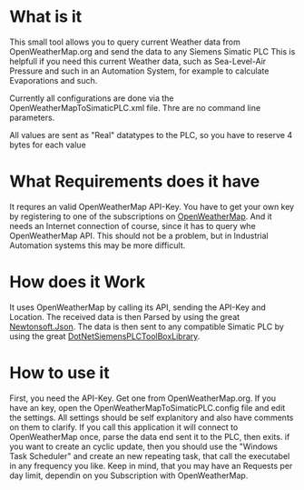 # What is it
This small tool allows you to query current Weather data from OpenWeatherMap.org and send the data to any Siemens Simatic PLC
This is helpfull if you need this current Weather data, such as Sea-Level-Air Pressure and such in an Automation System, for example to calculate Evaporations and such. 

Currently all configurations are done via the OpenWeatherMapToSimaticPLC.xml file. Thre are no command line parameters.

All values are sent as "Real" datatypes to the PLC, so you have to reserve 4 bytes for each value

# What Requirements does it have
It requres an valid OpenWeatherMap API-Key. You have to get your own key by registering to one of the subscriptions on [OpenWeatherMap](https://OpenWeatherMap.org).
And it needs an Internet connection of course, since it has to query whe OpenWeatherMap API. This should not be a problem, but in Industrial Automation systems this may be more difficult. 

# How does it Work
It uses OpenWeatherMap by calling its API, sending the API-Key and Location. The received data is then Parsed by using the great [Newtonsoft.Json](https://www.newtonsoft.com/json).
The data is then sent to any compatible Simatic PLC by using the great [DotNetSiemensPLCToolBoxLibrary](https://github.com/dotnetprojects/DotNetSiemensPLCToolBoxLibrary).

# How to use it
First, you need the API-Key. Get one from OpenWeatherMap.org. If you have an key, open the OpenWeatherMapToSimaticPLC.config file and edit the settings.
All settings should be self explanitory and also have comments on them to clarify.
If you call this application it will connect to OpenWeatherMap once, parse the data end sent it to the PLC, then exits.
if you want to create an cyclic update, then you should use the "Windows Task Scheduler" and create an new repeating task, that call the executabel in any frequency you like. 
Keep in mind, that you may have an Requests per day limit, dependin on you Subscription with OpenWeatherMap.